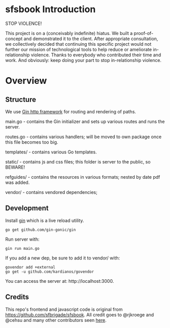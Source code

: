 # sfsbook Introduction

STOP VIOLENCE!

This project is on a (conceivably indefinite) hiatus. We built a proof-of-concept and demonstrated it to the client. After appropriate consultation, we collectively decided that continuing this specific project would not further our mission of technological tools to help reduce or ameliorate in-relationship violence. Thanks to everybody who contributed their time and work. And obviously: keep doing your part to stop in-relationship violence.

# Overview

## Structure

We use [Gin http framework](https://github.com/gin-gonic/gin) for routing and
rendering of paths.

main.go - contains the Gin initializer and sets up various routes and runs the
server.

routes.go - contains various handlers; will be moved to own package once this
file becomes too big.

templates/ - contains various Go templates.

static/ - contains js and css files; this folder is server to the public, so
BEWARE!

refguides/ - contains the resources in various formats; nested by date pdf was
added.

vendor/ - contains vendored dependencies;

## Development

Install [gin](github.com/gin-gonic/gin) which is a live reload
utility.

    go get github.com/gin-gonic/gin

Run server with:

    gin run main.go

If you add a new dep, be sure to add it to vendor/ with:

    govendor add +external
    go get -u github.com/kardianos/govendor

You can access the server at: http://localhost:3000.

## Credits

This repo's frontend and javascript code is original from
https://github.com/sfbrigade/sfsbook. All credit goes to @rjkroege
and @cehsu and many other contributors seen
[here](https://github.com/sfbrigade/sfsbook/graphs/contributors).
